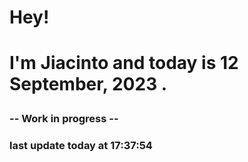 <h1>Hey!<h1>

<p>I'm Jiacinto and today is 12 September, 2023 .<p>


<h3> -- Work in progress -- <h3> 


<p> last update today at 17:37:54 <p>
